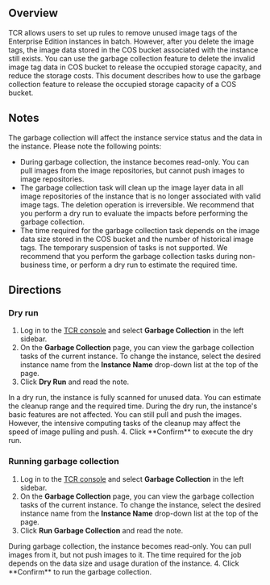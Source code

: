 ## Overview
TCR allows users to set up rules to remove unused image tags of the Enterprise Edition instances in batch. However, after you delete the image tags, the image data stored in the COS bucket associated with the instance still exists. You can use the garbage collection feature to delete the invalid image tag data in COS bucket to release the occupied storage capacity, and reduce the storage costs. This document describes how to use the garbage collection feature to release the occupied storage capacity of a COS bucket.

## Notes

The garbage collection will affect the instance service status and the data in the instance. Please note the following points:
- During garbage collection, the instance becomes read-only. You can pull images from the image repositories, but cannot push images to image repositories.
- The garbage collection task will clean up the image layer data in all image repositories of the instance that is no longer associated with valid image tags. The deletion operation is irreversible. We recommend that you perform a dry run to evaluate the impacts before performing the garbage collection.
- The time required for the garbage collection task depends on the image data size stored in the COS bucket and the number of historical image tags. The temporary suspension of tasks is not supported. We recommend that you perform the garbage collection tasks during non-business time, or perform a dry run to estimate the required time.

## Directions
### Dry run
1. Log in to the [TCR console](https://console.cloud.tencent.com/tcr) and select **Garbage Collection** in the left sidebar.
2. On the **Garbage Collection** page, you can view the garbage collection tasks of the current instance. To change the instance, select the desired instance name from the **Instance Name** drop-down list at the top of the page.
3. Click **Dry Run** and read the note.
<dx-alert infotype="notice" title="">
In a dry run, the instance is fully scanned for unused data. You can estimate the cleanup range and the required time. During the dry run, the instance's basic features are not affected. You can still pull and push the images. However, the intensive computing tasks of the cleanup may affect the speed of image pulling and push.
</dx-alert>
4. Click **Confirm** to execute the dry run.
 
### Running garbage collection
1. Log in to the [TCR console](https://console.cloud.tencent.com/tcr) and select **Garbage Collection** in the left sidebar.
2. On the **Garbage Collection** page, you can view the garbage collection tasks of the current instance. To change the instance, select the desired instance name from the **Instance Name** drop-down list at the top of the page.
3. Click **Run Garbage Collection** and read the note.
<dx-alert infotype="notice" title="">
During garbage collection, the instance becomes read-only. You can pull images from it, but not push images to it. The time required for the job depends on the data size and usage duration of the instance.
</dx-alert>
4. Click **Confirm** to run the garbage collection.


